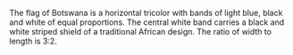 The flag of Botswana is a horizontal tricolor with bands of light blue, black and white of equal proportions. The central white band carries a black and white striped shield of a traditional African design. The ratio of width to length is 3:2.